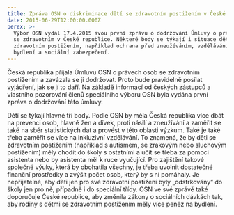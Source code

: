 ```yaml
---
title: Zpráva OSN o diskriminace dětí se zdravotním postižením v České republice
date: 2015-06-29T12:00:00.000Z
perex: >-
  Výbor OSN vydal 17.4.2015 svou první zprávu o dodržování Úmluvy o právech osob
  se zdravotním v České republice. Některé body se týkají i situace dětí se
  zdravotním postižením, například ochrana před zneužíváním, vzdělávání či
  bydlení a sociální zabezpečení.
---
```




Česká republika přijala Úmluvu OSN o právech osob se zdravotním postižením a zavázala se ji dodržovat. Proto bude pravidelně posílat vyjádření, jak se jí to daří. Na základě informací od českých zástupců a vlastního pozorování členů speciálního výboru OSN byla vydána první zpráva o dodržování této úmluvy. 



Dětí se týkají hlavně tři body. Podle OSN by měla Česká republika více dbát na prevenci osob, hlavně žen a dívek, proti násilí a zneužívání a zaměřit se také na sběr statistických dat a provést v této oblasti výzkum. Také je také třeba zaměřit se více na inkluzivní vzdělávání. To znamená, že by děti se zdravotním postižením (například s autismem, se zrakovým nebo sluchovým postižením) měly chodit do školy s ostatními a učit se třeba za pomoci asistenta nebo by asistenta měl k ruce vyučující. Pro zajištění takové společné výuky, která by obohatila všechny, je třeba uvolnit dostatečné finanční prostředky a zvýšit počet osob, který by s ní pomáhaly. Je nepřijatelné, aby děti jen pro své zdravotní postižení byly „odstrkovány“ do školy jen pro ně, případně i do speciální třídy. OSN ve své zprávě také doporučuje České republice, aby změnila zákony o sociálních dávkách tak, aby rodiny s dětmi se zdravotním postižením měly více peněz na bydlení. 


